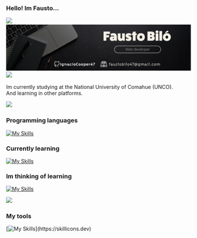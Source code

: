 ### Hello! Im Fausto...

<!--horizontal divider(gradiant)-->
<img src="https://user-images.githubusercontent.com/73097560/115834477-dbab4500-a447-11eb-908a-139a6edaec5c.gif">

<img src="./portada.png">

<!--horizontal divider(gradiant)-->
<img src="https://user-images.githubusercontent.com/73097560/115834477-dbab4500-a447-11eb-908a-139a6edaec5c.gif">

Im currently studying at the National University of Comahue (UNCO). <br/>
And learning in other platforms.

<!--horizontal divider(gradiant)-->
<img src="https://user-images.githubusercontent.com/73097560/115834477-dbab4500-a447-11eb-908a-139a6edaec5c.gif">

### Programming languages

[![My Skills](https://skillicons.dev/icons?i=js,html,css,java,php)](https://skillicons.dev)

### Currently learning

[![My Skills](https://skillicons.dev/icons?i=py,c,cpp)](https://skillicons.dev)

### Im thinking of learning

[![My Skills](https://skillicons.dev/icons?i=ruby)](https://skillicons.dev)

<!--horizontal divider(gradiant)-->
<img src="https://user-images.githubusercontent.com/73097560/115834477-dbab4500-a447-11eb-908a-139a6edaec5c.gif">

### My tools

[![My Skills](https://skillicons.dev/icons?i=vscode,)](https://skillicons.dev)
